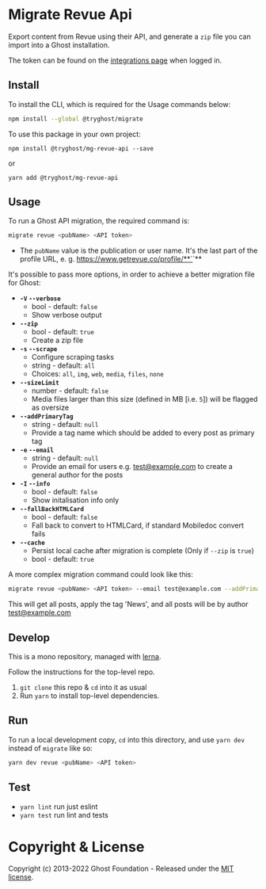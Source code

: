 # Migrate Revue Api

Export content from Revue using their API, and generate a `zip` file you can import into a Ghost installation.

The token can be found on the [integrations page](https://www.getrevue.co/app/integrations) when logged in.


## Install

To install the CLI, which is required for the Usage commands below:

```sh
npm install --global @tryghost/migrate
```

To use this package in your own project:

`npm install @tryghost/mg-revue-api --save`

or

`yarn add @tryghost/mg-revue-api`


## Usage


To run a Ghost API migration, the required command is:

```sh
migrate revue <pubName> <API token>
```

* The `pubName` value is the publication or user name. It's the last part of the profile URL, e. g. https://www.getrevue.co/profile/**`<pubName>`**

It's possible to pass more options, in order to achieve a better migration file for Ghost:

- **`-V` `--verbose`**
    - bool - default: `false`
    - Show verbose output
- **`--zip`**
    - bool - default: `true`
    - Create a zip file
- **`-s` `--scrape`** 
    - Configure scraping tasks
    - string - default: `all` 
    - Choices: `all`, `img`, `web`, `media`, `files`, `none`
- **`--sizeLimit`**
    - number - default: `false`
    - Media files larger than this size (defined in MB [i.e. `5`]) will be flagged as oversize
- **`--addPrimaryTag`**
    - string - default: `null`
    - Provide a tag name which should be added to every post as primary tag
- **`-e` `--email`**
    - string - default: `null`
    - Provide an email for users e.g. test@example.com to create a general author for the posts
- **`-I` `--info`**
    - bool - default: `false`
    - Show initalisation info only
- **`--fallBackHTMLCard`**
    - bool - default: `false`
    - Fall back to convert to HTMLCard, if standard Mobiledoc convert fails
- **`--cache`** 
    - Persist local cache after migration is complete (Only if `--zip` is `true`)
    - bool - default: `true`

A more complex migration command could look like this:

```sh
migrate revue <pubName> <API token> --email test@example.com --addPrimaryTag News
```

This will get all posts, apply the tag 'News', and all posts will be by author test@example.com


## Develop

This is a mono repository, managed with [lerna](https://lerna.js.org).

Follow the instructions for the top-level repo.
1. `git clone` this repo & `cd` into it as usual
2. Run `yarn` to install top-level dependencies.


## Run

To run a local development copy, `cd` into this directory, and use `yarn dev` instead of `migrate` like so:

```sh
yarn dev revue <pubName> <API token>
```


## Test

- `yarn lint` run just eslint
- `yarn test` run lint and tests


# Copyright & License

Copyright (c) 2013-2022 Ghost Foundation - Released under the [MIT license](LICENSE).
